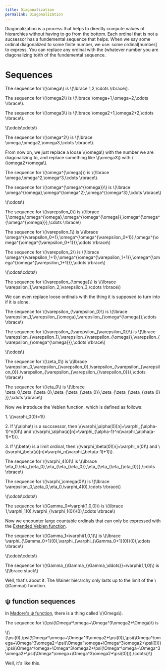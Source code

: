 ```yaml
---
title: Diagonalization
permalink: Diagonalization
---
```












Diagonalization is a process that helps to directly compute values of
hierarchies without having to go from the bottom. Each ordinal that is
not a sucsessor has a fundemental sequence that helps. When we say some
ordinal diagonalized to some finite number, we use: some
ordinal\[number\] to express. You can replace any ordinal with the
(whatever number you are diagonalizing to)th of the fundemental
sequence.

# Sequences

The sequence for \\(\\omega\\) is \\(\\lbrace 1,2,\\cdots \\rbrace\\).

The sequence for \\(\\omega2\\) is \\(\\lbrace
\\omega+1,\\omega+2,\\cdots \\rbrace\\).

The sequence for \\(\\omega3\\) is \\(\\lbrace
\\omega2+1,\\omega2+2,\\cdots \\rbrace\\).

\\(\\cdots\\cdots\\)

The sequence for \\(\\omega^2\\) is \\(\\lbrace
\\omega,\\omega2,\\omega3,\\cdots \\rbrace\\).

From now on, we just replace a loose \\(\\omega\\) with the number we
are diagonalizing to, and replace something like \\(\\omega3\\) with
\\(\\omega2+\\omega\\).

The sequence for \\(\\omega^{\\omega}\\) is \\(\\lbrace
\\omega,\\omega^2,\\omega^3,\\cdots \\rbrace\\).

The sequence for \\(\\omega^{\\omega^{\\omega}}\\) is \\(\\lbrace
\\omega^{\\omega},\\omega^{\\omega^2},\\omega^{\\omega^3},\\cdots
\\rbrace\\)

\\(\\cdots\\)

The sequence for \\(\\varepsilon\_0\\) is \\(\\lbrace
1,\\omega,\\omega^{\\omega},\\omega^{\\omega^{\\omega}},\\omega^{\\omega^{\\omega^{\\omega}}},\\cdots
\\rbrace\\)

The sequence for \\(\\varepsilon\_1\\) is \\(\\lbrace
\\omega^{\\varepsilon\_0+1},\\omega^{\\omega^{\\varepsilon\_0+1}},\\omega^{\\omega^{\\omega^{\\varepsilon\_0+1}}},\\cdots
\\rbrace\\)

The sequence for \\(\\varepsilon\_2\\) is \\(\\lbrace
\\omega^{\\varepsilon\_1+1},\\omega^{\\omega^{\\varepsilon\_1+1}},\\omega^{\\omega^{\\omega^{\\varepsilon\_1+1}}},\\cdots
\\rbrace\\)

\\(\\cdots\\cdots\\)

The sequence for \\(\\varepsilon\_{\\omega}\\) is \\(\\lbrace
\\varepsilon\_1,\\varepsilon\_2,\\varepsilon\_3,\\cdots \\rbrace\\)

We can even replace loose ordinals with the thing it is supposed to turn
into if it is alone.

The sequence for \\(\\varepsilon\_{\\varepsilon\_0}\\) is \\(\\lbrace
\\varepsilon\_1,\\varepsilon\_{\\omega},\\varepsilon\_{\\omega^{\\omega}},\\cdots
\\rbrace\\)

The sequence for \\(\\varepsilon\_{\\varepsilon\_{\\varepsilon\_0}}\\)
is \\(\\lbrace
\\varepsilon\_{\\varepsilon\_1},\\varepsilon\_{\\varepsilon\_{\\omega}},\\varepsilon\_{\\varepsilon\_{\\omega^{\\omega}}},\\cdots
\\rbrace\\)

\\(\\cdots\\)

The sequence for \\(\\zeta\_0\\) is \\(\\lbrace
\\varepsilon\_0,\\varepsilon\_{\\varepsilon\_0},\\varepsilon\_{\\varepsilon\_{\\varepsilon\_0}},\\varepsilon\_{\\varepsilon\_{\\varepsilon\_{\\varepsilon\_0}}},\\cdots
\\rbrace\\)

The sequence for \\(\\eta\_0\\) is \\(\\lbrace
\\zeta\_0,\\zeta\_{\\zeta\_0},\\zeta\_{\\zeta\_{\\zeta\_0}},\\zeta\_{\\zeta\_{\\zeta\_{\\zeta\_0}}},\\cdots
\\rbrace\\)

Now we introduce the Veblen function, which is defined as follows:

1\. \\(\\varphi\_0(0)=1\\)

2\. If \\(\\alpha\\) is a succsessor, then
\\(\\varphi\_\\alpha(0)\[n\]=\\varphi\_{\\alpha-1}^n(0)\\) and
\\(\\varphi\_\\alpha(a)\[n\]=\\varphi\_{\\alpha-1}^n(\\varphi\_\\alpha(a-1)+1)\\).

3\. If \\(\\beta\\) is a limit ordinal, then
\\(\\varphi\_\\beta(0)\[n\]=\\varphi\_n(0)\\) and
\\(\\varphi\_\\beta(a)\[n\]=\\varphi\_n(\\varphi\_\\beta(a-1)+1)\\).

The sequence for \\(\\varphi\_4(0)\\) is \\(\\lbrace
\\eta\_0,\\eta\_{\\eta\_0},\\eta\_{\\eta\_{\\eta\_0}},\\eta\_{\\eta\_{\\eta\_{\\eta\_0}}},\\cdots
\\rbrace\\)

The sequence for \\(\\varphi\_\\omega(0)\\) is \\(\\lbrace
\\varepsilon\_0,\\zeta\_0,\\eta\_0,\\varphi\_4(0),\\cdots \\rbrace\\)

\\(\\cdots\\cdots\\)

The sequence for \\(\\Gamma\_0=\\varphi(1,0,0)\\) is \\(\\lbrace
1,\\varphi\_1(0),\\varphi\_{\\varphi\_1(0)}(0),\\cdots \\rbrace\\)

Now we encounter large countable ordinals that can only be expressed
with the [Extended Veblen
function](Extended_Veblen_function "Extended Veblen function").

The sequence for \\(\\Gamma\_1=\\varphi(1,0,1)\\) is \\(\\lbrace
\\varphi\_{\\Gamma\_0+1}(0),\\varphi\_{\\varphi\_{\\Gamma\_0+1}(0)}(0),\\cdots
\\rbrace\\)

\\(\\cdots\\cdots\\)

The sequence for
\\(\\Gamma\_{\\Gamma\_{\\Gamma\_\\ddots}}=\\varphi(1,1,0)\\) is
\\(\\lbrace stuck\\)

Well, that's about it. The Wainer hierarchy only lasts up to the limit
of the \\(\\Gamma\\) function.

## ψ function sequences

In [Madore's ψ
function](Madore%27s_%CF%88_function "Madore's ψ function"),
there is a thing called \\(\\Omega\\).

The sequence for \\(\\psi(\\Omega^\\omega+\\Omega^3\\omega2+\\Omega)\\)
is

\\(\\{\\psi(0),\\psi(\\Omega^\\omega+\\Omega^3\\omega2+\\psi(0)),\\psi(\\Omega^\\omega+\\Omega^3\\omega2+\\psi(\\Omega^\\omega+\\Omega^3\\omega2+\\psi(0))),\\psi(\\Omega^\\omega+\\Omega^3\\omega2+\\psi(\\Omega^\\omega+\\Omega^3\\omega2+\\psi(\\Omega^\\omega+\\Omega^3\\omega2+\\psi(0)))),\\cdots\\}\\)

Well, it's like this.


